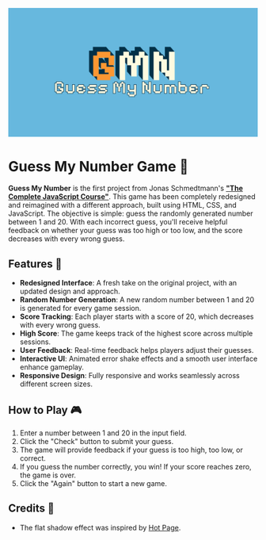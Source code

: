 ![](aesthetics/OG.png)
# Guess My Number Game 🎯

**Guess My Number** is the first project from Jonas Schmedtmann's **["The Complete JavaScript Course"](https://www.udemy.com/share/101Wfe3@WCtMdC_y1rihT29GRMBoV9qpCZMqsS4cgGOfn1Kyyw0kUv1zftIczZ-OupUhS_9i/)**. This game has been completely redesigned and reimagined with a different approach, built using HTML, CSS, and JavaScript. The objective is simple: guess the randomly generated number between 1 and 20. With each incorrect guess, you'll receive helpful feedback on whether your guess was too high or too low, and the score decreases with every wrong guess.

## Features 🌟
- **Redesigned Interface**: A fresh take on the original project, with an updated design and approach.
- **Random Number Generation**: A new random number between 1 and 20 is generated for every game session.
- **Score Tracking**: Each player starts with a score of 20, which decreases with every wrong guess.
- **High Score**: The game keeps track of the highest score across multiple sessions.
- **User Feedback**: Real-time feedback helps players adjust their guesses.
- **Interactive UI**: Animated error shake effects and a smooth user interface enhance gameplay.
- **Responsive Design**: Fully responsive and works seamlessly across different screen sizes.

## How to Play 🎮
1. Enter a number between 1 and 20 in the input field.
2. Click the "Check" button to submit your guess.
3. The game will provide feedback if your guess is too high, too low, or correct.
4. If you guess the number correctly, you win! If your score reaches zero, the game is over.
5. Click the "Again" button to start a new game.

## Credits 🙌
- The flat shadow effect was inspired by [Hot Page](https://hot.page).
